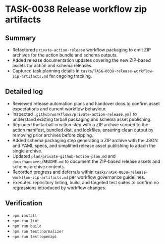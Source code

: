 # TASK-0038 Release workflow zip artifacts

## Summary
- Refactored `private-action-release` workflow packaging to emit ZIP archives for the action bundle and schema outputs.
- Added release documentation updates covering the new ZIP-based assets for action and schema releases.
- Captured task planning details in `tasks/TASK-0038-release-workflow-zip-artifacts.md` for ongoing tracking.

## Detailed log
- Reviewed release automation plans and handover docs to confirm asset expectations and current workflow behaviour.
- Inspected `.github/workflows/private-action-release.yml` to understand existing tarball packaging and schema asset publishing.
- Replaced the tarball creation step with a ZIP archive scoped to the action manifest, bundled dist, and lockfiles, ensuring clean output by removing prior archives before zipping.
- Added schema packaging step generating a ZIP archive with the JSON and YAML specs, and simplified release asset publishing to attach the single archive.
- Updated `plan/private-github-action-plan.md` and `docs/handover/README.md` to document the ZIP-based release assets and schema archive contents.
- Recorded progress and deferrals within `tasks/TASK-0038-release-workflow-zip-artifacts.md` per workflow governance guidelines.
- Executed repository linting, build, and targeted test suites to confirm no regressions introduced by workflow changes.

## Verification
- `npm install`
- `npm run lint`
- `npm run build`
- `npm run test:normalizer`
- `npm run test:openapi`
